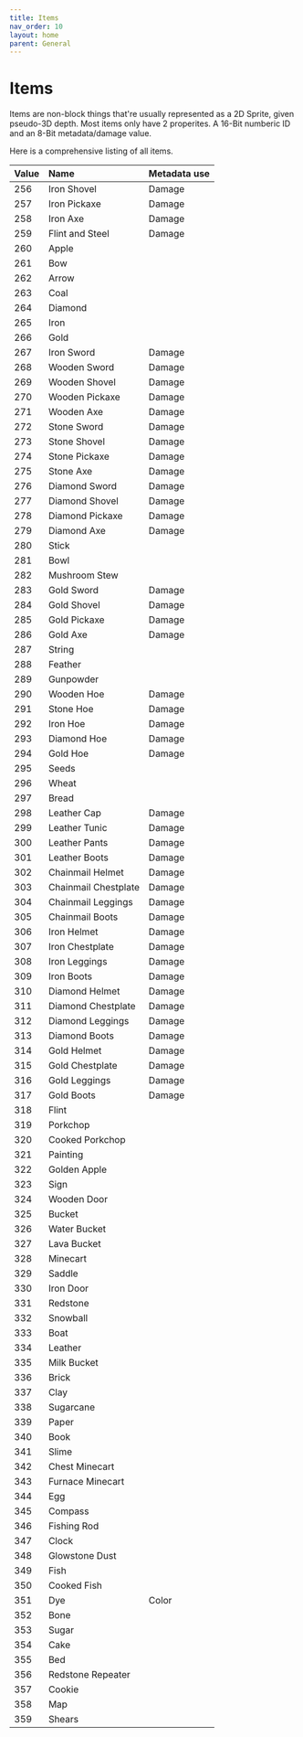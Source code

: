 ```yaml
---
title: Items
nav_order: 10
layout: home
parent: General
---
```


# Items
Items are non-block things that're usually represented as a 2D Sprite, given pseudo-3D depth. Most items only have 2 properites. A 16-Bit numberic ID and an 8-Bit metadata/damage value.

Here is a comprehensive listing of all items.

| Value | Name                 | Metadata use |
| :---- | :------------------- | :----------- |
| 256   | Iron Shovel          | Damage       |
| 257   | Iron Pickaxe         | Damage       |
| 258   | Iron Axe             | Damage       |
| 259   | Flint and Steel      | Damage       |
| 260   | Apple                |              |
| 261   | Bow                  |              |
| 262   | Arrow                |              |
| 263   | Coal                 |              |
| 264   | Diamond              |              |
| 265   | Iron                 |              |
| 266   | Gold                 |              |
| 267   | Iron Sword           | Damage       |
| 268   | Wooden Sword         | Damage       |
| 269   | Wooden Shovel        | Damage       |
| 270   | Wooden Pickaxe       | Damage       |
| 271   | Wooden Axe           | Damage       |
| 272   | Stone Sword          | Damage       |
| 273   | Stone Shovel         | Damage       |
| 274   | Stone Pickaxe        | Damage       |
| 275   | Stone Axe            | Damage       |
| 276   | Diamond Sword        | Damage       |
| 277   | Diamond Shovel       | Damage       |
| 278   | Diamond Pickaxe      | Damage       |
| 279   | Diamond Axe          | Damage       |
| 280   | Stick                |              |
| 281   | Bowl                 |              |
| 282   | Mushroom Stew        |              |
| 283   | Gold Sword           | Damage       |
| 284   | Gold Shovel          | Damage       |
| 285   | Gold Pickaxe         | Damage       |
| 286   | Gold Axe             | Damage       |
| 287   | String               |              |
| 288   | Feather              |              |
| 289   | Gunpowder            |              |
| 290   | Wooden Hoe           | Damage       |
| 291   | Stone Hoe            | Damage       |
| 292   | Iron Hoe             | Damage       |
| 293   | Diamond Hoe          | Damage       |
| 294   | Gold Hoe             | Damage       |
| 295   | Seeds                |              |
| 296   | Wheat                |              |
| 297   | Bread                |              |
| 298   | Leather Cap          | Damage       |
| 299   | Leather Tunic        | Damage       |
| 300   | Leather Pants        | Damage       |
| 301   | Leather Boots        | Damage       |
| 302   | Chainmail Helmet     | Damage       |
| 303   | Chainmail Chestplate | Damage       |
| 304   | Chainmail Leggings   | Damage       |
| 305   | Chainmail Boots      | Damage       |
| 306   | Iron Helmet          | Damage       |
| 307   | Iron Chestplate      | Damage       |
| 308   | Iron Leggings        | Damage       |
| 309   | Iron Boots           | Damage       |
| 310   | Diamond Helmet       | Damage       |
| 311   | Diamond Chestplate   | Damage       |
| 312   | Diamond Leggings     | Damage       |
| 313   | Diamond Boots        | Damage       |
| 314   | Gold Helmet          | Damage       |
| 315   | Gold Chestplate      | Damage       |
| 316   | Gold Leggings        | Damage       |
| 317   | Gold Boots           | Damage       |
| 318   | Flint                |              |
| 319   | Porkchop             |              |
| 320   | Cooked Porkchop      |              |
| 321   | Painting             |              |
| 322   | Golden Apple         |              |
| 323   | Sign                 |              |
| 324   | Wooden Door          |              |
| 325   | Bucket               |              |
| 326   | Water Bucket         |              |
| 327   | Lava Bucket          |              |
| 328   | Minecart             |              |
| 329   | Saddle               |              |
| 330   | Iron Door            |              |
| 331   | Redstone             |              |
| 332   | Snowball             |              |
| 333   | Boat                 |              |
| 334   | Leather              |              |
| 335   | Milk Bucket          |              |
| 336   | Brick                |              |
| 337   | Clay                 |              |
| 338   | Sugarcane            |              |
| 339   | Paper                |              |
| 340   | Book                 |              |
| 341   | Slime                |              |
| 342   | Chest Minecart       |              |
| 343   | Furnace Minecart     |              |
| 344   | Egg                  |              |
| 345   | Compass              |              |
| 346   | Fishing Rod          |              |
| 347   | Clock                |              |
| 348   | Glowstone Dust       |              |
| 349   | Fish                 |              |
| 350   | Cooked Fish          |              |
| 351   | Dye                  | Color        |
| 352   | Bone                 |              |
| 353   | Sugar                |              |
| 354   | Cake                 |              |
| 355   | Bed                  |              |
| 356   | Redstone Repeater    |              |
| 357   | Cookie               |              |
| 358   | Map                  |              |
| 359   | Shears               |              |
